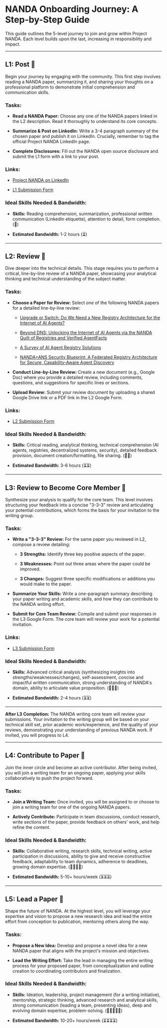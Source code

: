 # NANDA Onboarding Journey: A Step-by-Step Guide

This guide outlines the 5-level journey to join and grow within Project NANDA. Each level builds upon the last, increasing in responsibility and impact.

---

## L1: Post 📢

Begin your journey by engaging with the community. This first step involves reading a NANDA paper, summarizing it, and sharing your thoughts on a professional platform to demonstrate initial comprehension and communication skills.

### Tasks:

* **Read a NANDA Paper:** Choose any one of the NANDA papers linked in the L2 description. Read it thoroughly to understand its core concepts.

* **Summarize & Post on LinkedIn:** Write a 3-4 paragraph summary of the chosen paper and publish it on LinkedIn. Crucially, remember to tag the official Project NANDA LinkedIn page.

* **Complete Disclosures:** Fill out the NANDA open source disclosure and submit the L1 form with a link to your post.

### Links:

* [Project NANDA on LinkedIn](https://www.linkedin.com/company/projectnanda)

* [L1 Submission Form](https://forms.gle/BzV4x2xPcBDtbCNT9)

### Ideal Skills Needed & Bandwidth:

* **Skills:** Reading comprehension, summarization, professional written communication (LinkedIn etiquette), attention to detail, form completion. (🧠)

* **Estimated Bandwidth:** 1-2 hours (⏳)

---

## L2: Review 🔎

Dive deeper into the technical details. This stage requires you to perform a critical, line-by-line review of a NANDA paper, showcasing your analytical thinking and technical understanding of the subject matter.

### Tasks:

* **Choose a Paper for Review:** Select *one* of the following NANDA papers for a detailed line-by-line review:

    * [Upgrade or Switch: Do We Need a New Registry Architecture for the Internet of AI Agents?](https://github.com/aidecentralized/nandapapers/blob/main/v0.3%20Upgrade%20or%20Switch%20-%20Do%20We%20Need%20a%20New%20Registry%20Architecture%20for%20the%20Internet%20of%20AI%20Agents.pdf)

    * [Beyond DNS: Unlocking the Internet of AI Agents via the NANDA Quilt of Registries and Verified AgentFacts](https://github.com/aidecentralized/nandapapers/blob/main/v0.3%20Beyond%20DNS%20-%20Unlocking%20the%20%20Internet%20of%20AI%20Agents%20via%20the%20NANDA%20Quilt%20of%20Registries%20and%20Verified%20AgentFacts.pdf)

    * [A Survey of AI Agent Registry Solutions](https://github.com/aidecentralized/nandapapers/blob/main/v0.2%20Survey_of_AI_Agent_Registry_Solutions.pdf)

    * [NANDA+ANS Security Blueprint: A Federated Registry Architecture for Secure, Capability-Aware Agent Discovery](https://github.com/aidecentralized/nandapapers/blob/main/v0.2%20NANDA%20%2B%20ANS%20Security%20Blueprint_%20A%20Federated%20Registry%20Architecture%20for%20Secure%2C%20Capability-Aware%20Agent%20Discovery.pdf)

* **Conduct Line-by-Line Review:** Create a new document (e.g., Google Doc) where you provide a detailed review, including comments, questions, and suggestions for specific lines or sections.

* **Upload Review:** Submit your review document by uploading a shared Google Drive link or a PDF link in the L2 Google Form.

### Links:

* [L2 Submission Form](https://forms.gle/qtWiTQKL2Jz7Nh2EA)

### Ideal Skills Needed & Bandwidth:

* **Skills:** Critical reading, analytical thinking, technical comprehension (AI agents, registries, decentralized systems, security), detailed feedback provision, document creation/formatting, file sharing. (🧠🧠)

* **Estimated Bandwidth:** 3-6 hours (⏳⏳)

---

## L3: Review to Become Core Member 📝

Synthesize your analysis to qualify for the core team. This level involves structuring your feedback into a concise "3-3-3" review and articulating your potential contributions, which forms the basis for your invitation to the writing group.

### Tasks:

* **Write a "3-3-3" Review:** For the same paper you reviewed in L2, compose a review detailing:

    * **3 Strengths:** Identify three key positive aspects of the paper.

    * **3 Weaknesses:** Point out three areas where the paper could be improved.

    * **3 Changes:** Suggest three specific modifications or additions you would make to the paper.

* **Summarize Your Skills:** Write a one-paragraph summary describing your paper writing and academic skills, and how they can contribute to the NANDA writing effort.

* **Submit for Core Team Review:** Compile and submit your responses in the L3 Google Form. The core team will review your work for a potential invitation.

### Links:

* [L3 Submission Form](https://forms.gle/TU14TkW29bEGipRn6)

### Ideal Skills Needed & Bandwidth:

* **Skills:** Advanced critical analysis (synthesizing insights into strengths/weaknesses/changes), self-assessment, concise and impactful written communication, strong understanding of NANDA's domain, ability to articulate value proposition. (🧠🧠🧠)

* **Estimated Bandwidth:** 2-4 hours (⏳⏳)

---

**After L3 Completion:** The NANDA writing core team will review your submissions. Your invitation to the writing group will be based on your technical skill set, prior academic work/experience, and the quality of your reviews, demonstrating your understanding of previous NANDA work. If invited, you will progress to L4.

---

## L4: Contribute to Paper 🤝

Join the inner circle and become an active contributor. After being invited, you will join a writing team for an ongoing paper, applying your skills collaboratively to push the project forward.

### Tasks:

* **Join a Writing Team:** Once invited, you will be assigned to or choose to join a writing team for one of the ongoing NANDA papers.

* **Actively Contribute:** Participate in team discussions, conduct research, write sections of the paper, provide feedback on others' work, and help refine the content.

### Ideal Skills Needed & Bandwidth:

* **Skills:** Collaborative writing, research skills, technical writing, active participation in discussions, ability to give and receive constructive feedback, adaptability to team dynamics, adherence to deadlines, growing domain expertise. (🧠🧠🧠🧠)

* **Estimated Bandwidth:** 5-10+ hours/week (⏳⏳⏳)

---

## L5: Lead a Paper 🚀

Shape the future of NANDA. At the highest level, you will leverage your expertise and vision to propose a new research idea and lead the entire effort from conception to publication, mentoring others along the way.

### Tasks:

* **Propose a New Idea:** Develop and propose a novel idea for a new NANDA paper that aligns with the project's mission and objectives.

* **Lead the Writing Effort:** Take the lead in managing the entire writing process for your proposed paper, from conceptualization and outline creation to coordinating contributors and finalization.

### Ideal Skills Needed & Bandwidth:

* **Skills:** Ideation, leadership, project management (for a writing initiative), mentorship, strategic thinking, advanced research and analytical skills, strong communication (leading a team, presenting ideas), deep and evolving domain expertise, problem-solving. (🧠🧠🧠🧠🧠)

* **Estimated Bandwidth:** 10-20+ hours/week (⏳⏳⏳⏳)
